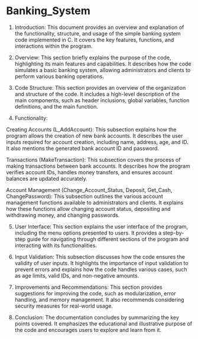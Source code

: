 # Banking_System
1. Introduction:
This document provides an overview and explanation of the functionality, structure, and usage of the simple banking system code implemented in C. It covers the key features, functions, and interactions within the program.

2. Overview:
This section briefly explains the purpose of the code, highlighting its main features and capabilities. It describes how the code simulates a basic banking system, allowing administrators and clients to perform various banking operations.

3. Code Structure:
This section provides an overview of the organization and structure of the code. It includes a high-level description of the main components, such as header inclusions, global variables, function definitions, and the main function.

4. Functionality:

Creating Accounts (L_AddAccount):
This subsection explains how the program allows the creation of new bank accounts. It describes the user inputs required for account creation, including name, address, age, and ID. It also mentions the generated bank account ID and password.

Transactions (MakeTransaction):
This subsection covers the process of making transactions between bank accounts. It describes how the program verifies account IDs, handles money transfers, and ensures account balances are updated accurately.

Account Management (Change_Account_Status, Deposit, Get_Cash, ChangePassword):
This subsection outlines the various account management functions available to administrators and clients. It explains how these functions allow changing account status, depositing and withdrawing money, and changing passwords.

5. User Interface:
This section explains the user interface of the program, including the menu options presented to users. It provides a step-by-step guide for navigating through different sections of the program and interacting with its functionalities.

6. Input Validation:
This subsection discusses how the code ensures the validity of user inputs. It highlights the importance of input validation to prevent errors and explains how the code handles various cases, such as age limits, valid IDs, and non-negative amounts.

7. Improvements and Recommendations:
This section provides suggestions for improving the code, such as modularization, error handling, and memory management. It also recommends considering security measures for real-world usage.

8. Conclusion:
The documentation concludes by summarizing the key points covered. It emphasizes the educational and illustrative purpose of the code and encourages users to explore and learn from it.

